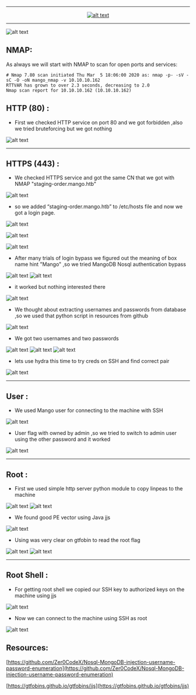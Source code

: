 
---

<div align="center">
<a href="https://www.hackthebox.eu/home/users/profile/131282" title="Zer0Code"><img src="https://www.hackthebox.eu/badge/image/131282" alt="alt text" /></a></div>


---

[logo]: Mango.jpg
![alt text](Mango.jpg "Mango")

## NMAP:
As always we will start with NMAP to scan for open ports and services:

```console
# Nmap 7.80 scan initiated Thu Mar  5 18:06:00 2020 as: nmap -p- -sV -sC -O -oN mango_nmap -v 10.10.10.162
RTTVAR has grown to over 2.3 seconds, decreasing to 2.0
Nmap scan report for 10.10.10.162 (10.10.10.162)

```
## HTTP (80) :
* First we checked HTTP service on port 80 and we got forbidden ,also we tried bruteforcing but we got nothing

![alt text](01.png "Mango")

---
## HTTPS (443) :

* We checked HTTPS service and got the same CN that we got with NMAP "staging-order.mango.htb"

![alt text](02.png "Mango")

* so we added “staging-order.mango.htb” to /etc/hosts file and now we got a login page.

![alt text](03.png "Mango")

![alt text](04.png "Mango")

![alt text](05.png "Mango")

* After many trials of login bypass we figured out the meaning of box name hint "Mango" ,so we tried MangoDB Nosql authentication bypass 

![alt text](06.png "Mango")
![alt text](07.png "Mango")

* it worked but nothing interested there

![alt text](08.png "Mango")

* We thought about extracting usernames and passwords from database ,so we used that python script in resources from github

![alt text](09.png "Mango")

* We got two usernames and two passwords

![alt text](10.png "Mango")
![alt text](11.png "Mango")
![alt text](12.png "Mango")

* lets use hydra this time to try creds on SSH and find correct pair 

![alt text](13.png "Mango")

---
## User :

* We used Mango user for connecting to the machine with SSH

![alt text](14.png "Mango")

* User flag with owned by admin ,so we tried to switch to admin user using the other password and it worked 

![alt text](15.png "Mango")

---
## Root :

* First we used simple http server python module to copy linpeas to the machine

![alt text](16.png "Mango")
![alt text](17.png "Mango")

* We found good PE vector using Java jjs 

![alt text](18.png "Mango")

* Using was very clear on gtfobin to read the root flag

![alt text](19.png "Mango")
![alt text](20.png "Mango")

---

## Root Shell :

* For getting root shell we copied our SSH key to authorized keys on the machine using jjs

![alt text](21.png "Mango")

* Now we can connect to the machine using SSH as root

![alt text](22.png "Mango")
















## Resources:

[https://github.com/Zer0CodeX/Nosql-MongoDB-injection-username-password-enumeration](https://github.com/Zer0CodeX/Nosql-MongoDB-injection-username-password-enumeration)

[https://gtfobins.github.io/gtfobins/jjs](https://gtfobins.github.io/gtfobins/jjs)
